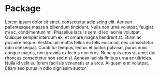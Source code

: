 # Package
Lorem ipsum dolor sit amet, consectetur adipiscing elit. Aenean pellentesque massa a bibendum tincidunt. Nulla non urna volutpat, feugiat mi ac, condimentum mi. Phasellus iaculis sem id leo lacinia volutpat. Quisque semper interdum ex, et ornare magna hendrerit at. Etiam ac posuere neque. Vestibulum mattis tellus eu felis euismod, nec consectetur odio consequat. Curabitur tempus, lectus et luctus pulvinar, purus nunc congue mauris, non gravida ex lectus non eros. Nunc quis eros sit amet dui rhoncus consectetur non sed nisl. Aenean lacinia finibus urna ac ultricies. Nulla id velit eu lorem facilisis venenatis et a arcu. Aliquam erat volutpat. Etiam sed purus in odio dignissim auctor.
